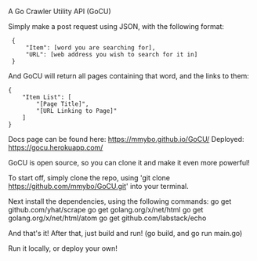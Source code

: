 A Go Crawler Utility API (GoCU)

Simply make a post request using JSON, with the following format:

     {
         "Item": [word you are searching for],
         "URL": [web address you wish to search for it in]
     }
 
And GoCU will return all pages containing that word, and the links to them:

    {
        "Item List": [
            "[Page Title]",
            "[URL Linking to Page]"
        ]
    }

Docs page can be found here: https://mmybo.github.io/GoCU/
Deployed: https://gocu.herokuapp.com/

GoCU is open source, so you can clone it and make it even more powerful!

To start off, simply clone the repo, using 'git clone https://github.com/mmybo/GoCU.git' into your terminal.

Next install the dependencies, using the following commands:
go get github.com/yhat/scrape
go get golang.org/x/net/html
go get golang.org/x/net/html/atom
go get github.com/labstack/echo

And that's it! After that, just build and run! (go build, and go run main.go)

Run it locally, or deploy your own!
